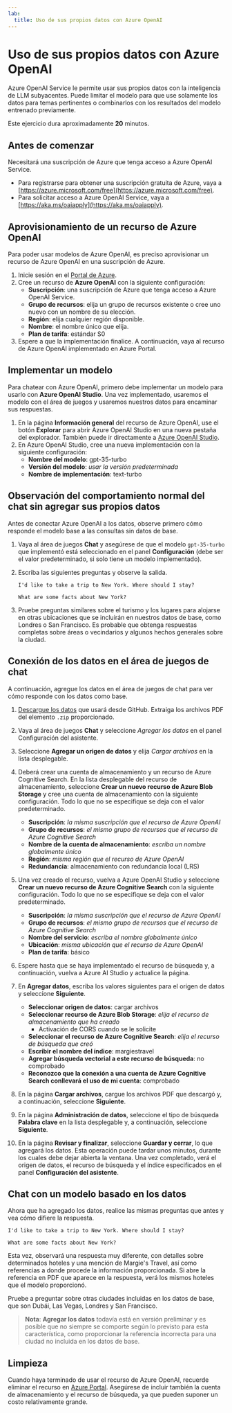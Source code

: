 ```yaml
---
lab:
  title: Uso de sus propios datos con Azure OpenAI
---
```


# Uso de sus propios datos con Azure OpenAI

Azure OpenAI Service le permite usar sus propios datos con la inteligencia de LLM subyacentes. Puede limitar el modelo para que use solamente los datos para temas pertinentes o combinarlos con los resultados del modelo entrenado previamente.

Este ejercicio dura aproximadamente **20** minutos.

## Antes de comenzar

Necesitará una suscripción de Azure que tenga acceso a Azure OpenAI Service. 

- Para registrarse para obtener una suscripción gratuita de Azure, vaya a [https://azure.microsoft.com/free](https://azure.microsoft.com/free).
- Para solicitar acceso a Azure OpenAI Service, vaya a [https://aka.ms/oaiapply](https://aka.ms/oaiapply).

## Aprovisionamiento de un recurso de Azure OpenAI

Para poder usar modelos de Azure OpenAI, es preciso aprovisionar un recurso de Azure OpenAI en una suscripción de Azure.

1. Inicie sesión en el [Portal de Azure](https://portal.azure.com?azure-portal=true).
2. Cree un recurso de **Azure OpenAI** con la siguiente configuración:
    - **Suscripción**: una suscripción de Azure que tenga acceso a Azure OpenAI Service.
    - **Grupo de recursos**: elija un grupo de recursos existente o cree uno nuevo con un nombre de su elección.
    - **Región**: elija cualquier región disponible.
    - **Nombre**: el nombre único que elija.
    - **Plan de tarifa**: estándar S0
3. Espere a que la implementación finalice. A continuación, vaya al recurso de Azure OpenAI implementado en Azure Portal.

## Implementar un modelo

Para chatear con Azure OpenAI, primero debe implementar un modelo para usarlo con **Azure OpenAI Studio**. Una vez implementado, usaremos el modelo con el área de juegos y usaremos nuestros datos para encaminar sus respuestas.

1. En la página **Información general** del recurso de Azure OpenAI, use el botón **Explorar** para abrir Azure OpenAI Studio en una nueva pestaña del explorador. También puede ir directamente a [Azure OpenAI Studio](https://oai.azure.com/?azure-portal=true).
2. En Azure OpenAI Studio, cree una nueva implementación con la siguiente configuración:
    - **Nombre del modelo**: gpt-35-turbo
    - **Versión del modelo**: *usar la versión predeterminada*
    - **Nombre de implementación**: text-turbo

## Observación del comportamiento normal del chat sin agregar sus propios datos

Antes de conectar Azure OpenAI a los datos, observe primero cómo responde el modelo base a las consultas sin datos de base.

1. Vaya al área de juegos **Chat** y asegúrese de que el modelo `gpt-35-turbo` que implementó está seleccionado en el panel **Configuración** (debe ser el valor predeterminado, si solo tiene un modelo implementado).
1. Escriba las siguientes preguntas y observe la salida.

    ```code
    I'd like to take a trip to New York. Where should I stay?
    ```

    ```code
    What are some facts about New York?
    ```

1. Pruebe preguntas similares sobre el turismo y los lugares para alojarse en otras ubicaciones que se incluirán en nuestros datos de base, como Londres o San Francisco. Es probable que obtenga respuestas completas sobre áreas o vecindarios y algunos hechos generales sobre la ciudad.

## Conexión de los datos en el área de juegos de chat

A continuación, agregue los datos en el área de juegos de chat para ver cómo responde con los datos como base.

1. [Descargue los datos](https://aka.ms/own-data-brochures) que usará desde GitHub. Extraiga los archivos PDF del elemento `.zip` proporcionado.
1. Vaya al área de juegos **Chat** y seleccione *Agregar los datos* en el panel Configuración del asistente.
1. Seleccione **Agregar un origen de datos** y elija *Cargar archivos* en la lista desplegable.
1. Deberá crear una cuenta de almacenamiento y un recurso de Azure Cognitive Search. En la lista desplegable del recurso de almacenamiento, seleccione **Crear un nuevo recurso de Azure Blob Storage** y cree una cuenta de almacenamiento con la siguiente configuración. Todo lo que no se especifique se deja con el valor predeterminado.

    - **Suscripción**: *la misma suscripción que el recurso de Azure OpenAI*
    - **Grupo de recursos**: *el mismo grupo de recursos que el recurso de Azure Cognitive Search*
    - **Nombre de la cuenta de almacenamiento**: *escriba un nombre globalmente único*
    - **Región**: *misma región que el recurso de Azure OpenAI*
    - **Redundancia**: almacenamiento con redundancia local (LRS)

1. Una vez creado el recurso, vuelva a Azure OpenAI Studio y seleccione **Crear un nuevo recurso de Azure Cognitive Search** con la siguiente configuración. Todo lo que no se especifique se deja con el valor predeterminado.

    - **Suscripción**: *la misma suscripción que el recurso de Azure OpenAI*
    - **Grupo de recursos**: *el mismo grupo de recursos que el recurso de Azure Cognitive Search*
    - **Nombre del servicio**: *escriba el nombre globalmente único*
    - **Ubicación**: *misma ubicación que el recurso de Azure OpenAI*
    - **Plan de tarifa**: básico

1. Espere hasta que se haya implementado el recurso de búsqueda y, a continuación, vuelva a Azure AI Studio y actualice la página.
1. En **Agregar datos**, escriba los valores siguientes para el origen de datos y seleccione **Siguiente**.

    - **Seleccionar origen de datos**: cargar archivos
    - **Seleccionar recurso de Azure Blob Storage**: *elija el recurso de almacenamiento que ha creado*
        - Activación de CORS cuando se le solicite
    - **Seleccionar el recurso de Azure Cognitive Search**: *elija el recurso de búsqueda que creó*
    - **Escribir el nombre del índice**: margiestravel
    - **Agregar búsqueda vectorial a este recurso de búsqueda**: no comprobado
    - **Reconozco que la conexión a una cuenta de Azure Cognitive Search conllevará el uso de mi cuenta**: comprobado

1. En la página **Cargar archivos**, cargue los archivos PDF que descargó y, a continuación, seleccione **Siguiente**.
1. En la página **Administración de datos**, seleccione el tipo de búsqueda **Palabra clave** en la lista desplegable y, a continuación, seleccione **Siguiente**.
1. En la página **Revisar y finalizar**, seleccione **Guardar y cerrar**, lo que agregará los datos. Esta operación puede tardar unos minutos, durante los cuales debe dejar abierta la ventana. Una vez completado, verá el origen de datos, el recurso de búsqueda y el índice especificados en el panel **Configuración del asistente**.

## Chat con un modelo basado en los datos

Ahora que ha agregado los datos, realice las mismas preguntas que antes y vea cómo difiere la respuesta.

```
I'd like to take a trip to New York. Where should I stay?
```

```
What are some facts about New York?
```

Esta vez, observará una respuesta muy diferente, con detalles sobre determinados hoteles y una mención de Margie's Travel, así como referencias a donde procede la información proporcionada. Si abre la referencia en PDF que aparece en la respuesta, verá los mismos hoteles que el modelo proporcionó.

Pruebe a preguntar sobre otras ciudades incluidas en los datos de base, que son Dubái, Las Vegas, Londres y San Francisco.

> **Nota**: **Agregar los datos** todavía está en versión preliminar y es posible que no siempre se comporte según lo previsto para esta característica, como proporcionar la referencia incorrecta para una ciudad no incluida en los datos de base.

## Limpieza

Cuando haya terminado de usar el recurso de Azure OpenAI, recuerde eliminar el recurso en [Azure Portal](https://portal.azure.com/?azure-portal=true). Asegúrese de incluir también la cuenta de almacenamiento y el recurso de búsqueda, ya que pueden suponer un costo relativamente grande.
